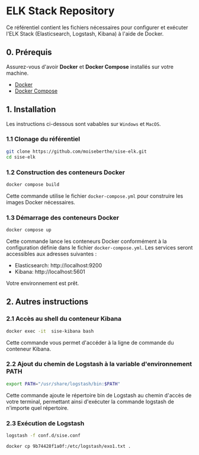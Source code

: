 # ELK Stack Repository

Ce référentiel contient les fichiers nécessaires pour configurer et exécuter l'ELK Stack (Elasticsearch, Logstash, Kibana) à l'aide de Docker.
## 0. Prérequis
Assurez-vous d'avoir **Docker** et **Docker Compose** installés sur votre machine.
- [Docker](https://www.docker.com/get-started)
- [Docker Compose](https://docs.docker.com/compose/install/)

## 1. Installation
Les instructions ci-dessous sont vabables sur `Windows` et `MacOS`.

### 1.1 Clonage du référentiel
```bash
git clone https://github.com/moiseberthe/sise-elk.git
cd sise-elk
```

### 1.2 Construction des conteneurs Docker
```bash
docker compose build
```
Cette commande utilise le fichier `docker-compose.yml` pour construire les images Docker nécessaires.


### 1.3 Démarrage des conteneurs Docker
```bash
docker compose up
```
Cette commande lance les conteneurs Docker conformément à la configuration définie dans le fichier `docker-compose.yml`.
Les services seront accessibles aux adresses suivantes :

- Elasticsearch: http://localhost:9200
- Kibana: http://localhost:5601


Votre environnement est prêt.


## 2. Autres instructions

### 2.1 Accès au shell du conteneur Kibana

```bash
docker exec -it  sise-kibana bash
```
Cette commande vous permet d'accéder à la ligne de commande du conteneur Kibana.

### 2.2 Ajout du chemin de Logstash à la variable d'environnement PATH
```bash
export PATH="/usr/share/logstash/bin:$PATH"
```
Cette commande ajoute le répertoire bin de Logstash au chemin d'accès de votre terminal, permettant ainsi d'exécuter la commande logstash de n'importe quel répertoire.

### 2.3 Exécution de Logstash
```bash
logstash -f conf.d/sise.conf
```

```bash
docker cp 9b74428f1a0f:/etc/logstash/exo1.txt .
```